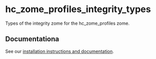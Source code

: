 # hc_zome_profiles_integrity_types

Types of the integrity zome for the hc_zome_profiles zome.

## Documentationa

See our [installation instructions and documentation](https://holochain-open-dev.github.io/profiles).
